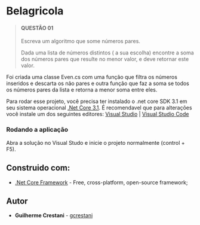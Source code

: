 # Belagricola

> #### QUESTÃO 01
>Escreva um algoritmo que some números pares.
>
>Dada uma lista de números distintos ( a sua escolha) encontre a soma dos números pares que resulte no menor valor, e deve retornar este valor.

Foi criada uma classe Even.cs com uma função que filtra os números inseridos e descarta os não pares e outra função que faz a soma se todos os números pares da lista e retorna a menor soma entre eles.

Para rodar esse projeto, você precisa ter instalado o .net core SDK 3.1 em seu sistema operacional  [.Net Core 3.1](https://dotnet.microsoft.com/download/dotnet-core/3.1).
É recomendavel que para alterações você instale um dos seguintes editores:  [Visual Studio](https://visualstudio.microsoft.com/pt-br/vs/)  | [Visual Studio Code](https://code.visualstudio.com/download)

### Rodando a aplicação

Abra a solução no Visual Studo e inicie o projeto normalmente (control + F5).

## Construido com:

-   [.Net Core Framework](https://dotnet.microsoft.com/download/dotnet-core)  - Free, cross-platform, open-source framework;

## [](https://github.com/gcrestani/Resolutte#autor)Autor

-   **Guilherme Crestani**  -  [gcrestani](https://github.com/gcrestani/)
